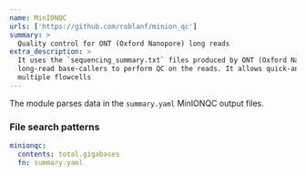 ```yaml
---
name: MinIONQC
urls: ['https://github.com/roblanf/minion_qc']
summary: >
  Quality control for ONT (Oxford Nanopore) long reads
extra_description: >
  It uses the `sequencing_summary.txt` files produced by ONT (Oxford Nanopore Technologies)
  long-read base-callers to perform QC on the reads. It allows quick-and-easy comparison of data from
  multiple flowcells
---
```


The module parses data in the `summary.yaml` MinIONQC output files.

### File search patterns

```yaml
minionqc:
  contents: total.gigabases
  fn: summary.yaml
```